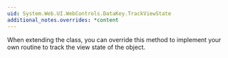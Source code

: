 ```yaml
---
uid: System.Web.UI.WebControls.DataKey.TrackViewState
additional_notes.overrides: *content
---
```


<p>When extending the <xref href="System.Web.UI.WebControls.DataKey"></xref> class, you can override this method to implement your own routine to track the view state of the object.</p>


